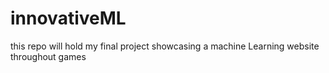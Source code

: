 # innovativeML
this repo will hold my final project showcasing a machine Learning website throughout games
